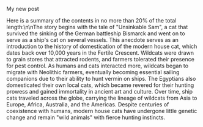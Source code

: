 My new post 

Here is a summary of the contents in no more than 20% of the total length:\n\nThe story begins with the tale of "Unsinkable Sam", a cat that survived the sinking of the German battleship Bismarck and went on to serve as a ship\'s cat on several vessels. This anecdote serves as an introduction to the history of domestication of the modern house cat, which dates back over 10,000 years in the Fertile Crescent. Wildcats were drawn to grain stores that attracted rodents, and farmers tolerated their presence for pest control. As humans and cats interacted more, wildcats began to migrate with Neolithic farmers, eventually becoming essential sailing companions due to their ability to hunt vermin on ships. The Egyptians also domesticated their own local cats, which became revered for their hunting prowess and gained immortality in ancient art and culture. Over time, ship cats traveled across the globe, carrying the lineage of wildcats from Asia to Europe, Africa, Australia, and the Americas. Despite centuries of coexistence with humans, modern house cats have undergone little genetic change and remain "wild animals" with fierce hunting instincts.
